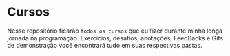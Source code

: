 # Cursos
Nesse repositório ficarão `todos os cursos` que eu fizer durante minha longa jornada na programação. Exercícios, desafios, anotações, FeedBacks e Gifs de demonstração você encontrará tudo em suas respectivas pastas.
